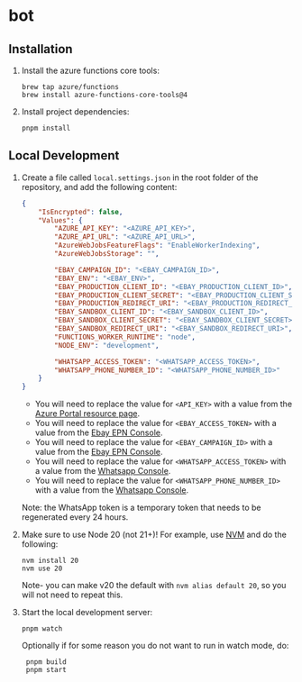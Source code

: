# bot

## Installation

1. Install the azure functions core tools:

    ```shell
    brew tap azure/functions
    brew install azure-functions-core-tools@4
    ```

2. Install project dependencies:

    ```shell
    pnpm install
    ```

## Local Development

1. Create a file called `local.settings.json` in the root folder of the repository, and add the following content:

    ```json
    {
    	"IsEncrypted": false,
    	"Values": {
    		"AZURE_API_KEY": "<AZURE_API_KEY>",
    		"AZURE_API_URL": "<AZURE_API_URL>",
    		"AzureWebJobsFeatureFlags": "EnableWorkerIndexing",
    		"AzureWebJobsStorage": "",

    		"EBAY_CAMPAIGN_ID": "<EBAY_CAMPAIGN_ID>",
    		"EBAY_ENV": "<EBAY_ENV>",
    		"EBAY_PRODUCTION_CLIENT_ID": "<EBAY_PRODUCTION_CLIENT_ID>",
    		"EBAY_PRODUCTION_CLIENT_SECRET": "<EBAY_PRODUCTION_CLIENT_SECRET>",
    		"EBAY_PRODUCTION_REDIRECT_URI": "<EBAY_PRODUCTION_REDIRECT_URI>",
    		"EBAY_SANDBOX_CLIENT_ID": "<EBAY_SANDBOX_CLIENT_ID>",
    		"EBAY_SANDBOX_CLIENT_SECRET": "<EBAY_SANDBOX_CLIENT_SECRET>",
    		"EBAY_SANDBOX_REDIRECT_URI": "<EBAY_SANDBOX_REDIRECT_URI>",
    		"FUNCTIONS_WORKER_RUNTIME": "node",
    		"NODE_ENV": "development",

    		"WHATSAPP_ACCESS_TOKEN": "<WHATSAPP_ACCESS_TOKEN>",
    		"WHATSAPP_PHONE_NUMBER_ID": "<WHATSAPP_PHONE_NUMBER_ID>"
    	}
    }
    ```

    - You will need to replace the value for `<API_KEY>` with a value from the [Azure Portal resource page](https://portal.azure.com/#@tombasemind.onmicrosoft.com/resource/subscriptions/ed7f0a74-b478-49cd-bbc6-25f24f441e2f/resourceGroups/chatbot/providers/Microsoft.CognitiveServices/accounts/basemind-bot/overview).
    - You will need to replace the value for `<EBAY_ACCESS_TOKEN>` with a value from the [Ebay EPN Console](https://partner.ebay.com/secure/mediapartner/accountSettings/mp-wsapi-flow.ihtml?execution=e3s2).
    - You will need to replace the value for `<EBAY_CAMPAIGN_ID>` with a value from the [Ebay EPN Console](https://partner.ebay.com/secure/mediapartner/ads/view-flexi-flow.ihtml?execution=e1s1).
    - You will need to replace the value for `<WHATSAPP_ACCESS_TOKEN>` with a value from the [Whatsapp Console](https://developers.facebook.com/apps/1298514190843491/whatsapp-business/wa-dev-console/?business_id=403861875376645).
    - You will need to replace the value for `<WHATSAPP_PHONE_NUMBER_ID>` with a value from the [Whatsapp Console](https://developers.facebook.com/apps/1298514190843491/whatsapp-business/wa-dev-console/?business_id=403861875376645).

    Note: the WhatsApp token is a temporary token that needs to be regenerated every 24 hours.

2. Make sure to use Node 20 (not 21+)! For example, use [NVM](https://github.com/nvm-sh/nvm) and do the following:

    ```shell
    nvm install 20
    nvm use 20
    ```

    Note- you can make v20 the default with `nvm alias default 20`, so you will not need to repeat this.

3. Start the local development server:

    ```shell
    pnpm watch
    ```

    Optionally if for some reason you do not want to run in watch mode, do:

    ```shell
     pnpm build
     pnpm start
    ```
